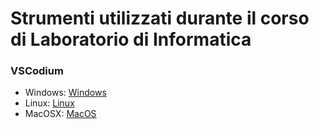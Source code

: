 # Strumenti utilizzati durante il corso di Laboratorio di Informatica

### VSCodium

- Windows: [Windows](Windows)
- Linux: [Linux](Linux)
- MacOSX: [MacOS](MacOS)
